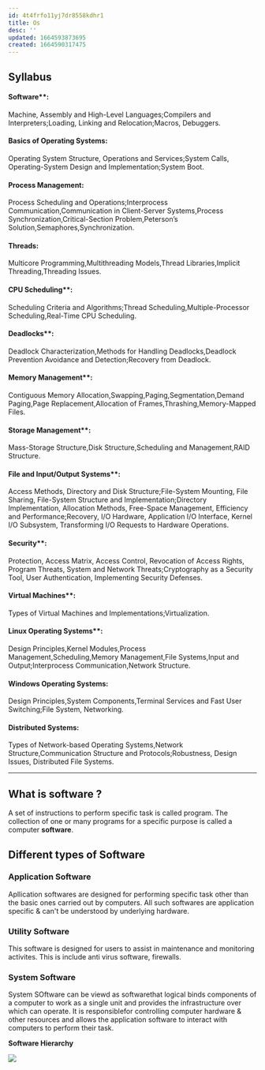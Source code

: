```yaml
---
id: 4t4frfo11yj7dr8558kdhr1
title: Os
desc: ''
updated: 1664593873695
created: 1664590317475
---
```


## Syllabus

#### Software\*\*:

Machine, Assembly and High-Level Languages;Compilers and Interpreters;Loading, Linking and Relocation;Macros, Debuggers.

#### Basics of Operating Systems:

Operating System Structure, Operations and Services;System Calls, Operating-System Design and Implementation;System Boot.

#### Process Management:

Process Scheduling and Operations;Interprocess Communication,Communication in Client-Server Systems,Process Synchronization,Critical-Section Problem,Peterson’s Solution,Semaphores,Synchronization.

#### Threads: 

Multicore Programming,Multithreading Models,Thread Libraries,Implicit Threading,Threading Issues.

#### CPU Scheduling\*\*:

Scheduling Criteria and Algorithms;Thread Scheduling,Multiple-Processor Scheduling,Real-Time CPU Scheduling.

#### Deadlocks\*\*:

Deadlock Characterization,Methods for Handling Deadlocks,Deadlock Prevention
Avoidance and Detection;Recovery from Deadlock.

#### Memory Management\*\*:

Contiguous Memory Allocation,Swapping,Paging,Segmentation,Demand Paging,Page Replacement,Allocation of Frames,Thrashing,Memory-Mapped Files.

#### Storage Management\*\*:

Mass-Storage Structure,Disk Structure,Scheduling and Management,RAID Structure.

#### File and Input/Output Systems\*\*:

Access Methods, Directory and Disk Structure;File-System Mounting, File Sharing, File-System Structure and Implementation;Directory Implementation, Allocation Methods, Free-Space Management, Efficiency and Performance;Recovery, I/O Hardware, Application I/O Interface, Kernel I/O Subsystem, Transforming I/O Requests to Hardware Operations.

#### Security\*\*:

Protection, Access Matrix, Access Control, Revocation of Access Rights, Program Threats, System and Network Threats;Cryptography as a Security Tool, User Authentication, Implementing Security Defenses.

#### Virtual Machines\*\*:

Types of Virtual Machines and Implementations;Virtualization.

#### Linux Operating Systems\*\*:

Design Principles,Kernel Modules,Process Management,Scheduling,Memory Management,File Systems,Input and Output;Interprocess Communication,Network Structure.

#### Windows Operating Systems:

Design Principles,System Components,Terminal Services and Fast User Switching;File System, Networking.

#### Distributed Systems:

Types of Network-based Operating Systems,Network Structure,Communication Structure and Protocols;Robustness, Design Issues, Distributed File Systems.

---

## What is software ?

A set of instructions to perform specific task is called program. The collection of one or many programs for a specific purpose is called a computer **software**.

## Different types of Software

### Application Software

Apllication softwares are designed for
performing specific task other than the basic ones carried out by computers. All such softwares are application specific & can't be understood by underlying hardware.

### Utility Software

This software is designed for users to assist in maintenance and monitoring activites. This is include anti virus software, firewalls.

### System Software

System SOftware can be viewd as softwarethat logical binds components of a computer to work as a single unit and provides the infrastructure over which can operate. It is responsiblefor controlling computer hardware & other resources and allows the application software to interact with computers to perform their task.

**Software Hierarchy**

![](/assets/images/2022-10-01-08-06-26.png)

<!-- Read more from mca notes 1st sem in competitve exams folder -->
